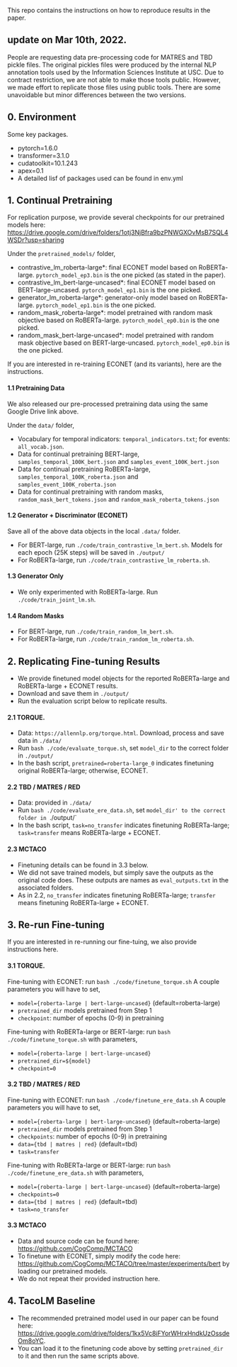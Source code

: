 This repo contains the instructions on how to reproduce results in the paper.

## update on Mar 10th, 2022. 
People are requesting data pre-processing code for MATRES and TBD pickle files. The original pickles files were produced by the internal NLP annotation tools used by the Information Sciences Institute at USC. Due to contract restriction, we are not able to make those tools public. However, we made effort to replicate those files using public tools. There are some unavoidable but minor differences between the two versions.

## 0. Environment
Some key packages.
- pytorch=1.6.0
- transformer=3.1.0
- cudatoolkit=10.1.243
- apex=0.1
- A detailed lisf of packages used can be found in env.yml


## 1. Continual Pretraining
For replication purpose, we provide several checkpoints for our pretrained models here: https://drive.google.com/drive/folders/1otj3NjBfra9bzPNWGXOvMsB7SQL4WSDr?usp=sharing

Under the `pretrained_models/` folder,
- contrastive_lm_roberta-large*: final ECONET model based on RoBERTa-large. `pytorch_model_ep3.bin` is the one picked (as stated in the paper).
- contrastive_lm_bert-large-uncased*: final ECONET model based on BERT-large-uncased. `pytorch_model_ep1.bin` is the one picked.
- generator_lm_roberta-large*: generator-only model based on RoBERTa-large. `pytorch_model_ep1.bin` is the one picked.
- random_mask_roberta-large*: model pretrained with random mask objective based on RoBERTa-large. `pytorch_model_ep0.bin` is the one picked.
- random_mask_bert-large-uncased*: model pretrained with random mask objective based on BERT-large-uncased. `pytorch_model_ep0.bin` is the one picked.

If you are interested in re-training ECONET (and its variants), here are the instructions.
#### 1.1 Pretraining Data
We also released our pre-processed pretraining data using the same Google Drive link above.

Under the `data/` folder,
- Vocabulary for temporal indicators: `temporal_indicators.txt`; for events: `all_vocab.json`.
- Data for continual pretraining BERT-large, `samples_temporal_100K_bert.json` and `samples_event_100K_bert.json`
- Data for continual pretraining RoBERTa-large, `samples_temporal_100K_roberta.json` and `samples_event_100K_roberta.json`
- Data for continual pretraining with random masks, `random_mask_bert_tokens.json` and `random_mask_roberta_tokens.json`

#### 1.2 Generator + Discriminator (ECONET)
Save all of the above data objects in the local `.data/` folder.
- For BERT-large, run `./code/train_contrastive_lm_bert.sh`. Models for each epoch (25K steps) will be saved in `./output/`
- For RoBERTa-large, run `./code/train_contrastive_lm_roberta.sh`. 

#### 1.3 Generator Only
- We only experimented with RoBERTa-large. Run `./code/train_joint_lm.sh`.

#### 1.4 Random Masks
- For BERT-large, run `./code/train_random_lm_bert.sh`.
- For RoBERTa-large, run `./code/train_random_lm_roberta.sh`. 


## 2. Replicating Fine-tuning Results
- We provide finetuned model objects for the reported RoBERTa-large and RoBERTa-large + ECONET results.
- Download and save them in `./output/`
- Run the evaluation script below to replicate results.

#### 2.1 TORQUE.
- Data: `https://allennlp.org/torque.html`. Download, process and save data in `./data/`
- Run `bash ./code/evaluate_torque.sh`, set `model_dir` to the correct folder in `./output/`
- In the bash script, `pretrained=roberta-large_0` indicates finetuning original RoBERTa-large; otherwise, ECONET.

#### 2.2 TBD / MATRES / RED
- Data: provided in `./data/`
- Run `bash ./code/evaluate_ere_data.sh`, set `model_dir' to the correct folder in `./output/`
- In the bash script, `task=no_transfer` indicates finetuning RoBERTa-large; `task=transfer` means RoBERTa-large + ECONET.

#### 2.3 MCTACO
- Finetuning details can be found in 3.3 below.
- We did not save trained models, but simply save the outputs as the original code does. These outputs are names as `eval_outputs.txt` in the associated folders.
- As in 2.2, `no_transfer` indicates finetuning RoBERTa-large; `transfer` means finetuning RoBERTa-large + ECONET.


## 3. Re-run Fine-tuning
If you are interested in re-running our fine-tuing, we also provide instructions here.

#### 3.1 TORQUE.
Fine-tuning with ECONET: run `bash ./code/finetune_torque.sh` A couple parameters you will have to set,
- `model={roberta-large | bert-large-uncased}` (default=roberta-large)
- `pretrained_dir` models pretrained from Step 1
- `checkpoint`: number of epochs (0-9) in pretraining

Fine-tuning with RoBERTa-large or BERT-large: run `bash ./code/finetune_torque.sh` with parameters,
- `model={roberta-large | bert-large-uncased}`
- `pretrained_dir=${model}` 
- `checkpoint=0`

#### 3.2 TBD / MATRES / RED
Fine-tuning with ECONET: run `bash ./code/finetune_ere_data.sh` A couple parameters you will have to set,
- `model={roberta-large | bert-large-uncased}` (default=roberta-large)
- `pretrained_dir` models pretrained from Step 1
- `checkpoints`: number of epochs (0-9) in pretraining
- `data={tbd | matres | red}` (default=tbd)
- `task=transfer`

Fine-tuning with RoBERTa-large or BERT-large: run `bash ./code/finetune_ere_data.sh` with parameters,
- `model={roberta-large | bert-large-uncased}` (default=roberta-large)
- `checkpoints=0`
- `data={tbd | matres | red}` (default=tbd)
- `task=no_transfer`

#### 3.3 MCTACO
- Data and source code can be found here: https://github.com/CogComp/MCTACO
- To finetune with ECONET, simply modify the code here: https://github.com/CogComp/MCTACO/tree/master/experiments/bert by loading our pretrained models. 
- We do not repeat their provided instruction here.


## 4. TacoLM Baseline
- The recommended pretrained model used in our paper can be found here: https://drive.google.com/drive/folders/1kx5Vc8iFYorWHrxHndkUzOssdeOm8oYC.
- You can load it to the finetuning code above by setting `pretrained_dir` to it and then run the same scripts above.
